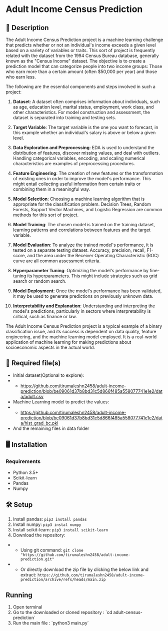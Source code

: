 # Adult Income Census Prediction

## 📄 Description
The Adult Income Census Prediction project is a machine learning challenge that predicts whether or not an individual's income exceeds a given level based on a variety of variables or traits. This sort of project is frequently related with the dataset from the 1994 Census Bureau database, generally known as the "Census Income" dataset.
The objective is to create a prediction model that can categorize people into two income groups: Those who earn more than a certain amount (often $50,000 per year) and those who earn less.

The following are the essential components and steps involved in such a project:

1. **Dataset**: A dataset often comprises information about individuals, such as age, education level, marital status, employment, work class, and other characteristics. For model construction and assessment, the dataset is separated into training and testing sets.

2. **Target Variable**: The target variable is the one you want to forecast, in this example whether an individual's salary is above or below a given level.

3. **Data Exploration and Preprocessing**: EDA is used to understand the distribution of features, discover missing values, and deal with outliers. Handling categorical variables, encoding, and scaling numerical characteristics are examples of preprocessing procedures.

4. **Feature Engineering**: The creation of new features or the transformation of existing ones in order to improve the model's performance. This might entail collecting useful information from certain traits or combining them in a meaningful way.

5. **Model Selection**: Choosing a machine learning algorithm that is appropriate for the classification problem. Decision Trees, Random Forests, Support Vector Machines, and Logistic Regression are common methods for this sort of project.

6. **Model Training**: The chosen model is trained on the training dataset, learning patterns and correlations between features and the target variable.

7. **Model Evaluation**: To analyze the trained model's performance, it is tested on a separate testing dataset. Accuracy, precision, recall, F1-score, and the area under the Receiver Operating Characteristic (ROC) curve are all common assessment criteria.

8. **Hyperparameter Tuning**: Optimizing the model's performance by fine-tuning its hyperparameters. This might include strategies such as grid search or random search.

9. **Model Deployment**: Once the model's performance has been validated, it may be used to generate predictions on previously unknown data.

10. **Interpretability and Explanation**: Understanding and interpreting the model's predictions, particularly in sectors where interpretability is critical, such as finance or law.

The Adult Income Census Prediction project is a typical example of a binary classification issue, and its success is dependent on data quality, feature engineering, and the machine learning model employed. It is a real-world application of machine learning for making predictions about socioeconomic aspects in the actual world.

## 📂 Required file(s)
- Initial dataset(Optional to explore):
- - https://github.com/tirumaleshn2458/adult-income-prediction/blob/be09061d37b8bd31c5d866f485a558077741e1e2/data/adult.csv
- Machine Learning model to predict the values:
- - https://github.com/tirumaleshn2458/adult-income-prediction/blob/be09061d37b8bd31c5d866f485a558077741e1e2/data/hist_grad_bc.pkl
- And the remaining files in data folder

## 🖥️ Installation

### Requirements
- Python 3.5+
- Scikit-learn
- Pandas
- Numpy

## 🛠️ Setup
1. Install pandas: ```pip3 install pandas```
2. Install numpy: ```pip3 instal numpy```
3. Install scikit-learn: ```pip3 install scikit-learn```
4. Download the repository:
- - Using git command: ```git clone "https://github.com/tirumaleshn2458/adult-income-prediction.git"```
- - Or directly download the zip file by clicking the below link and extract: ```https://github.com/tirumaleshn2458/adult-income-prediction/archive/refs/heads/main.zip```

## Running
<ol>
<li>Open terminal</li>
<li>Go to the downloaded or cloned repository : `cd adult-census-prediction` </li>
<li>Run the main file : `python3 main.py` </li>

</ol>
